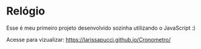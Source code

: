 # Relógio
Esse é meu primeiro projeto desenvolvido sozinha utilizando o JavaScript :)

Acesse para vizualizar: https://larissapucci.github.io/Cronometro/ 
